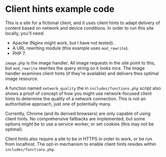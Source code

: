 # Client hints example code

This is a site for a fictional client, and it uses client hints to adapt delivery of content based on network and device conditions. In order to run this site locally, you'll need:

- Apache (Nginx might work, but I have not tested).
- A URL rewriting module (this example uses `mod_rewrite`).
- PHP 7.

`image.php` is the image handler. All image requests in the site point to this, but `mod_rewrite` rewrites the query string so it looks nice. The image handler examines client hints (if they're available) and delivers thes optimal image resource.

A function named `network_quality` the in `includes/functions.php` script also shows a proof of concept of how you might use network-focused client hints to determine the quality of a network connection. This is not an authoritative approach, just one of potentially many.

Currently, Chrome (and its derived browsers) are only capable of using client hints. No comprehensive fallbacks are implemented, but some options might be to use a service worker, or set cookies (this may not be optimal).

Client hints also require a site to be in HTTPS in order to work, or be run from localhost. The opt-in mechanism to enable client hints resides within `includes/functions.php`.
